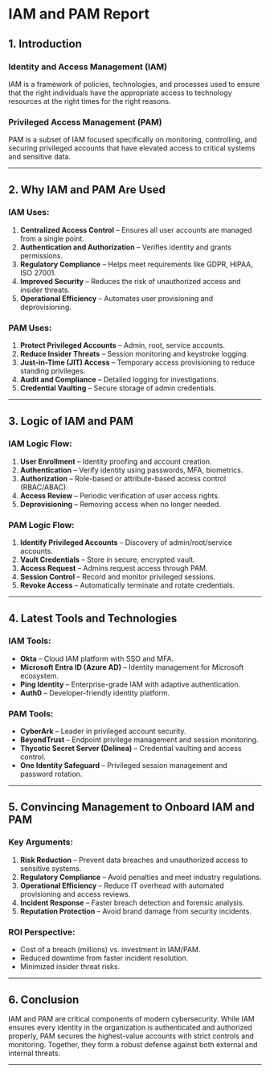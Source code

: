 
# IAM and PAM Report

## 1. Introduction

### Identity and Access Management (IAM)
IAM is a framework of policies, technologies, and processes used to ensure that the right individuals have the appropriate access to technology resources at the right times for the right reasons.

### Privileged Access Management (PAM)
PAM is a subset of IAM focused specifically on monitoring, controlling, and securing privileged accounts that have elevated access to critical systems and sensitive data.

---

## 2. Why IAM and PAM Are Used

### IAM Uses:
1. **Centralized Access Control** – Ensures all user accounts are managed from a single point.
2. **Authentication and Authorization** – Verifies identity and grants permissions.
3. **Regulatory Compliance** – Helps meet requirements like GDPR, HIPAA, ISO 27001.
4. **Improved Security** – Reduces the risk of unauthorized access and insider threats.
5. **Operational Efficiency** – Automates user provisioning and deprovisioning.

### PAM Uses:
1. **Protect Privileged Accounts** – Admin, root, service accounts.
2. **Reduce Insider Threats** – Session monitoring and keystroke logging.
3. **Just-in-Time (JIT) Access** – Temporary access provisioning to reduce standing privileges.
4. **Audit and Compliance** – Detailed logging for investigations.
5. **Credential Vaulting** – Secure storage of admin credentials.

---

## 3. Logic of IAM and PAM

### IAM Logic Flow:
1. **User Enrollment** – Identity proofing and account creation.
2. **Authentication** – Verify identity using passwords, MFA, biometrics.
3. **Authorization** – Role-based or attribute-based access control (RBAC/ABAC).
4. **Access Review** – Periodic verification of user access rights.
5. **Deprovisioning** – Removing access when no longer needed.

### PAM Logic Flow:
1. **Identify Privileged Accounts** – Discovery of admin/root/service accounts.
2. **Vault Credentials** – Store in secure, encrypted vault.
3. **Access Request** – Admins request access through PAM.
4. **Session Control** – Record and monitor privileged sessions.
5. **Revoke Access** – Automatically terminate and rotate credentials.

---

## 4. Latest Tools and Technologies

### IAM Tools:
- **Okta** – Cloud IAM platform with SSO and MFA.
- **Microsoft Entra ID (Azure AD)** – Identity management for Microsoft ecosystem.
- **Ping Identity** – Enterprise-grade IAM with adaptive authentication.
- **Auth0** – Developer-friendly identity platform.

### PAM Tools:
- **CyberArk** – Leader in privileged account security.
- **BeyondTrust** – Endpoint privilege management and session monitoring.
- **Thycotic Secret Server (Delinea)** – Credential vaulting and access control.
- **One Identity Safeguard** – Privileged session management and password rotation.

---

## 5. Convincing Management to Onboard IAM and PAM

### Key Arguments:
1. **Risk Reduction** – Prevent data breaches and unauthorized access to sensitive systems.
2. **Regulatory Compliance** – Avoid penalties and meet industry regulations.
3. **Operational Efficiency** – Reduce IT overhead with automated provisioning and access reviews.
4. **Incident Response** – Faster breach detection and forensic analysis.
5. **Reputation Protection** – Avoid brand damage from security incidents.

### ROI Perspective:
- Cost of a breach (millions) vs. investment in IAM/PAM.
- Reduced downtime from faster incident resolution.
- Minimized insider threat risks.

---

## 6. Conclusion
IAM and PAM are critical components of modern cybersecurity. While IAM ensures every identity in the organization is authenticated and authorized properly, PAM secures the highest-value accounts with strict controls and monitoring. Together, they form a robust defense against both external and internal threats.

---
